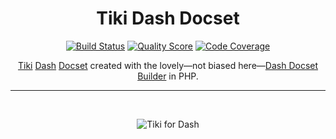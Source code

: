<h1 align="center">Tiki Dash Docset</h1>

<p align="center">
    <a href="https://github.com/godbout/tiki-dash-docset/actions"><img src="https://img.shields.io/github/workflow/status/godbout/tiki-dash-docset/tests" alt="Build Status"></a>
    <a href="https://scrutinizer-ci.com/g/godbout/tiki-dash-docset"><img src="https://img.shields.io/scrutinizer/g/godbout/tiki-dash-docset.svg?style=flat-square" alt="Quality Score"></a>
    <a href="https://scrutinizer-ci.com/g/godbout/tiki-dash-docset"><img src="https://scrutinizer-ci.com/g/godbout/tiki-dash-docset/badges/coverage.png?b=master" alt="Code Coverage"></a>
</p>

<p align="center">
    <a href="http://tiki.org/">Tiki</a> <a href="https://kapeli.com/dash">Dash</a> <a href="https://kapeli.com/docsets">Docset</a> created with the lovely—not biased here—<a href="https://github.com/godbout/dash-docset-builder">Dash Docset Builder</a> in PHP.
</p>

___

<br>
<p align="center">
    <img src="https://github.com/godbout/tiki-dash-docset/blob/media/tiki-dash-docset.gif" alt="Tiki for Dash">
</p>

